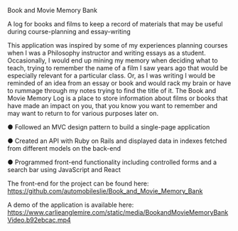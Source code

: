Book and Movie Memory Bank

A log for books and films to keep a record of materials that may be useful during course-planning and essay-writing

This application was inspired by some of my experiences planning courses when I was a Philosophy instructor and writing essays as a student. Occasionally, I would end up mining my memory when deciding what to teach, trying to remember the name of a film I saw years ago that would be especially relevant for a particular class. Or, as I was writing I would be reminded of an idea from an essay or book and would rack my brain or have to rummage through my notes trying to find the title of it. The Book and Movie Memory Log is a place to store information about films or books that have made an impact on you, that you know you want to remember and may want to return to for various purposes later on.

● Followed an MVC design pattern to build a single-page application

● Created an API with Ruby on Rails and displayed data in indexes fetched from different models on the back-end

● Programmed front-end functionality including controlled forms and a search bar using JavaScript and React

The front-end for the project can be found here: https://github.com/automobileslie/Book_and_Movie_Memory_Bank

A demo of the application is available here: https://www.carlieanglemire.com/static/media/BookandMovieMemoryBankVideo.b92ebcac.mp4
